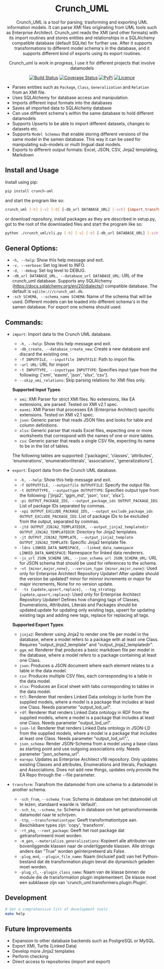 <div align="center">

# Crunch_UML

Crunch_UML is a tool for parsing, trasforming and exporting UML information models. It can parse XMI files originating from UML tools such as Enterprise Architect. Crunch_uml reads the XMI (and other formats) with its import routines and stores entities and relationships in a SQLAlchemy compatible database (default SQLite) for further use. After it supports transformations to different model schema's in the database, and it supports different kind of exports using its export routines.

Crunch_uml is work in progress, I use it for different projects that involve datamodels 

[![Build Status](https://github.com/brienen/crunch_uml/workflows/build/badge.svg)](https://github.com/brienen/crunch_uml/actions)
[![Coverage Status](https://coveralls.io/repos/github/brienen/crunch_uml/badge.svg?branch=main)](https://coveralls.io/github/brienen/crunch_uml?branch=main)
[![PyPi](https://img.shields.io/pypi/v/crunch_uml)](https://pypi.org/project/crunch_uml)
[![Licence](https://img.shields.io/badge/license-MIT-blue)](LICENSE)

</div>

- Parses entities such as `Package`, `Class`, `Generalization` and `Relation` from an XMI file.
- Uses SQLAlchemy for database access and manipulation.
- Imports different input formats into the databases
- Saves all imported data to SQLAlchemy database
- Can use different schema's within the same database to hold different datamodels
- Supports Upserts to be able to import different datasets, changes to datasets etc.  
- Supports `Model Schemas` that enable storing different versions of the same model in the samen database. This way it can be used for manipulating sub-models or multi lingual daat models.
- Exports to different output formats: Excel, JSON, CSV, Jinja2 templating, Markdown

## Install and Usage

Install using pip:

```bash
pip install crunch-uml
```

and start the program like so:

```bash
crunch_uml [-h] [-v] [-d] [-db_url DATABASE_URL] [-sch] {import,transform,export} ...
```

or download repository, install packages as they are described in setup.py, got to the root of the downloaded files and start the program like so:  

```bash
python ./crunch_uml/cli.py [-h] [-v] [-d] [-db_url DATABASE_URL] [-sch] {import,transform,export} ...
```

## General Options:

- `-h, --help`: Show this help message and exit.
- `-v, --verbose`: Set log level to INFO.
- `-d, --debug`: Set log level to DEBUG.
- `-db_url DATABASE_URL, --database_url DATABASE_URL`: URL of the crunch_uml database. Supports any SQLAlchemy (https://docs.sqlalchemy.org/en/20/dialects/) compatible database. The default is `sqlite:///crunch_uml.db`.
- `-sch SCHEMA, --schema_name SCHEMA`: Name of the schema that will be used. Different models can be loaded into different schema's in the samen database. For export one schema should used.

## Commands:

- `import`: Import data to the Crunch UML database.
  - `-h, --help`: Show this help message and exit.
  - `-db_create, --database_create_new`: Create a new database and discard the existing one.
  - `-f INPUTFILE, --inputfile INPUTFILE`: Path to import file.
  - `-url URL`: URL for import
  - `-t INPUTTYPE, --inputtype INPUTTYPE`: Specifies input type from the following: ['xmi', 'eaxmi', 'json', 'xlsx', 'csv'].
  - `--skip_xmi_relations`: Skip parsing relations for XMI files only.
  
  **Supported Input Types**:
    - `xmi`: XMI Parser for strict XMI files. No extensions, like EA extensions, are parsed. Tested on XMI v2.1 spec.
    - `eaxmi`: XMI Parser that processes EA (Enterprise Architect) specific extensions. Tested on XMI v2.1 spec.
    - `json`: Generic parser that reads JSON files and looks for table and column definitions.
    - `xlsx`: Generic parser that reads Excel files, expecting one or more worksheets that correspond with the names of one or more tables.
    - `csv`: Generic parser that reads a single CSV file, expecting its name to be in the list of tables.
  
  The following tables are supported: ['packages', 'classes', 'attributes', 'enumerations', 'enumerationliterals', 'associations', 'generalizations'].

- `export`: Export data from the Crunch UML database.
  - `-h, --help`: Show this help message and exit.
  - `-f OUTPUTFILE, --outputfile OUTPUTFILE`: Specify the output file.
  - `-t OUTPUTTYPE, --outputtype OUTPUTTYPE`: Specifies output type from the following: ['jinja2', 'ggm_md', 'json', 'csv', 'xlsx'].
  - `-pi OUTPUT_PACKAGE_IDS, --output_package_ids OUTPUT_PACKAGE_IDS`: List of package IDs separated by commas.
  - `-xpi OUTPUT_EXCLUDE_PACKAGE_IDS, --output_exclude_package_ids OUTPUT_EXCLUDE_PACKAGE_IDS`: List of package IDs to be excluded from the output, separated by commas.
  - `-jtd OUTPUT_JINJA2_TEMPLATEDIR, --output_jinja2_templatedir OUTPUT_JINJA2_TEMPLATEDIR`: Directory for Jinja2 templates.
  - `-jt OUTPUT_JINJA2_TEMPLATE, --output_jinja2_template OUTPUT_JINJA2_TEMPLATE`: Specific Jinja2 template file.
  - `-ldns LINKED_DATA_NAMESPACE, --linked_data_namespace LINKED_DATA_NAMESPACE`: Namespace for linked data renderers.
  - `-js_url JSON_SCHEMA_URL, --json_schema_url JSON_SCHEMA_URL`: URL for JSON schema that should be used for references to the schema.
  - `-vt {minor,major,none}, --version_type {minor,major,none}`: Used only for Enterprise Architect Repository Updater! After update should the version be updated? minor for minnor increments or major for major increments, None for no version update.
  - ` -ts {update,upsert,replace}, --tag_strategy {update,upsert,replace}`: Used only for Enterprise Architect Repository Updater! Defines how changing tags of Classes, Enumerations, Attributes, Literals and Packages should be updated.update for updating only existing tags, upsert for updating existing tags and adding new tags, replace for replacing all tags.
 
  **Supported Export Types**:
    - `jinja2`: Renderer using Jinja2 to render one file per model in the database, where a model refers to a package with at least one Class. Requires "output_jinja2_template" and "output_jinja2_templatedir".
    - `ggm_md`: Renderer that produces a basic markdown file per model in the database, where a model refers to a package containing at least one Class.
    - `json`: Produces a JSON document where each element relates to a table in the data model.
    - `csv`: Produces multiple CSV files, each corresponding to a table in the data model.
    - `xlsx`: Produces an Excel sheet with tabs corresponding to tables in the data model.
    - `ttl`: Renderer that renders Linked Data ontology in turtle from the supplied models, where a model is a package that includes at least one Class. Needs parameter "output_lod_url".
    - `rdf`: Renderer that renders Linked Data ontology in RDF from the supplied models, where a model is a package that includes at least one Class.  Needs parameter "output_lod_url".
    - `json-ld`: Renderer that renders Linked Data ontology in JSON-LD from the supplied models, where a model is a package that includes at least one Class. Needs parameter "output_lod_url".',
    - `json_schema`: Render JSON-Schema from a model using a base class as starting point and use outgoing associations only. Needs parameter "json_schema_url".  
    - `earepo`: Updates as Enterprise Architect v16 repository. Only updates existing Classes and attributes, Enumerations and literals, Packages and Associations. Does not add new things, updates only.provide the EA Repo through the --file parameter.

- `transform`: Transfrom the datamodel from one schema to a datamodel in another schema.
  - `-sch_from`, `--schema_from`: Schema in database om het datamodel uit te lezen, standaard waarde is 'default'.
  - `-sch_to`, `--schema_to`: Schema in database om het getransformeerde datamodel naar te schrijven.
  - `-ttp`, `--transformationtype`: Geeft transformationtype aan. Beschikbare types zijn: 'copy', 'transform'.
  - `-rt_pkg`, `--root_package`: Geeft het root package dat getransformeerd moet worden.
  - `-m_gen`, `--materialize_generalizations`: Kopieert alle attributen van bovenliggende klassen naar de onderliggende klassen. Alle strings anders dan "True" worden geïnterpreteerd als False.
  - `-plug_mod`, `--plugin_file_name`: Naam (inclusief pad) van het Python-bestand dat de transformation plugin bevat die dynamisch geladen moet worden.
  - `-plug_cl`, `--plugin_class_name`: Naam van de klasse binnen de module die de transformation plugin implementeert. De klasse moet een subklasse zijn van 'crunch_uml.transformers.plugin.Plugin'.

## Development

```bash
# Get a comprehensive list of development tools
make help
```

## Future Improvements

- Expansion to other database backends such as PostgreSQL or MySQL.
- Export XMI, Turtle (Linked Data)
- Develop more Jinja2 templates
- Perform checking
- Direct access to repositories (import and export)
